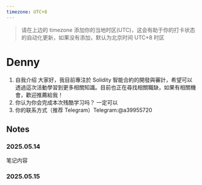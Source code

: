 ```yaml
---
timezone: UTC+8
---
```


> 请在上边的 timezone 添加你的当地时区(UTC)，这会有助于你的打卡状态的自动化更新，如果没有添加，默认为北京时间 UTC+8 时区


# Denny

1. 自我介绍 大家好，我目前專注於 Solidity 智能合約的開發與審計，希望可以透過這次活動學習到更多相關知識。目前也正在尋找相關職缺，如果有相關機會，歡迎推薦給我！
2. 你认为你会完成本次残酷学习吗？ 一定可以
3. 你的联系方式（推荐 Telegram）Telegram:@a39955720

## Notes

<!-- Content_START -->

### 2025.05.14

笔记内容

### 2025.05.15

<!-- Content_END -->
